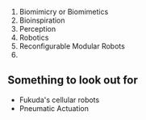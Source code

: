 1. Biomimicry or Biomimetics
2. Bioinspiration
3. Perception
4. Robotics
5. Reconfigurable Modular Robots
6. 

## Something to look out for

- Fukuda's cellular robots
- Pneumatic Actuation
